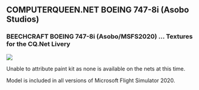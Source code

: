 ## COMPUTERQUEEN.NET BOEING 747-8i (Asobo Studios)

### BEECHCRAFT BOEING 747-8i (Asobo/MSFS2020) ... Textures for the CQ.Net Livery
<img src="https://github.com/dizzyqueen/CQNet_fsx_plane_paints/blob/master/MSFS2020/CQ_B748/thumbnail.PNG" >

Unable to attribute paint kit as none is available on the nets at this time.

Model is included in all versions of Microsoft Flight Simulator 2020.
